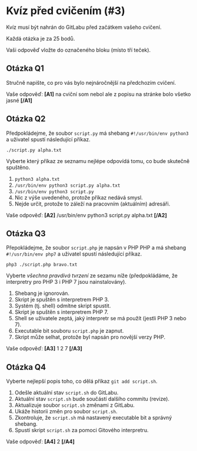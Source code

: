 # Kvíz před cvičením (#3)

Kvíz musí být nahrán do GitLabu před začátkem vašeho cvičení.

Každá otázka je za 25 bodů.

Vaši odpověď vložte do označeného bloku (místo tří teček).



## Otázka Q1

Stručně napište, co pro vás bylo nejnáročnější na předchozím cvičení.


Vaše odpověď: **[A1]** na cviční som nebol ale z popisu na stránke bolo všetko jasné **[/A1]**



## Otázka Q2

Předpokládejme, že soubor `script.py` má shebang `#!/usr/bin/env python3` a uživatel
spustí následující příkaz.

```shell
./script.py alpha.txt
```

Vyberte který příkaz ze seznamu nejlépe odpovídá tomu, co bude skutečně spuštěno.

1. `python3 alpha.txt`
2. `/usr/bin/env python3 script.py alpha.txt`
3. `/usr/bin/env python3 script.py`
4. Nic z výše uvedeného, protože příkaz nedává smysl.
5. Nejde určit, protože to záleží na pracovním (aktuálním) adresáři.

Vaše odpověď: **[A2]** /usr/bin/env python3 script.py alpha.txt **[/A2]**



## Otázka Q3

Přepokládejme, že soubor `script.php` je napsán v PHP PHP a má shebang
`#!/usr/bin/env php7` a uživatel spustí následující příkaz.

```shell
php3 ./script.php bravo.txt
```

Vyberte _všechna pravdivá tvrzení_ ze sezamu níže (předpokládáme, že interpretry
pro PHP 3 i PHP 7 jsou nainstalovány).

1. Shebang je ignorován.
2. Skript je spuštěn s interpretrem PHP 3.
3. Systém (tj. shell) odmítne skript spustit.
4. Skript je spuštěn s interpretrem PHP 7.
5. Shell se uživatele zeptá, jaký interpretr se má použít (jestli PHP 3 nebo 7).
6. Executable bit souboru `script.php` je zapnut.
7. Skript může selhat, protože byl napsán pro novější verzy PHP.

Vaše odpověď: **[A3]** 1 2 7 **[/A3]**



## Otázka Q4

Vyberte nejlepší popis toho, co dělá příkaz `git add script.sh`.

1. Odešle aktuální stav `script.sh` do GitLabu.
2. Aktuální stav `script.sh` bude součástí dalšího commitu (revize).
3. Aktualizuje soubor `script.sh` změnami z GitLabu.
4. Ukáže historii změn pro soubor `script.sh`.
5. Zkontroluje, že `script.sh` má nastavený executable bit a správný shebang.
6. Spustí skript `script.sh` za pomoci Gitového interpretru.

Vaše odpověď: **[A4]** 2 **[/A4]**




